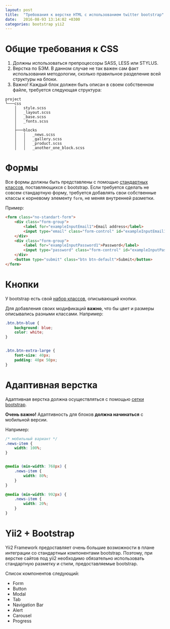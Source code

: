 ```yaml
---
layout: post
title:  "Требования к верстке HTML с использованием twitter bootstrap"
date:   2016-08-93 13:14:02 +0300
categories: bootstrap yii2
---
```



# Общие требования к CSS

  1. Должны использоваться препроцессоры SASS, LESS или STYLUS.
  2. Верстка по БЭМ. В данном случае не так важен сам факт использования методологии,
сколько правильное разделение всей структуры на блоки.
  3. Важно! Каждый блок должен быть описан в своем собственном файле, требуется следующая
структура:

```
project
└───css
    │   style.scss
    │   _layout.scss
    │   _base.scss
    │   _fonts.scss
    │
    ├───blocks
    │   │   _news.scss
    │   │   _gallery.scss
    │   │   _product.scss
    │   │   _another_one_block.scss
```

# Формы

Все формы должны быть представлены с помощью [стандартных классов], поставляющихся с bootstrap.
Если требуется сделать не совсем стандартную форму, требуется добавлять свои собственные
классы к корневому элементу `form`, не меняя внутренней разметки.

Пример:

```html
<form class="no-standart-form">
    <div class="form-group">
        <label for="exampleInputEmail1">Email address</label>
        <input type="email" class="form-control" id="exampleInputEmail1" placeholder="Email">
    </div>
    <div class="form-group">
        <label for="exampleInputPassword1">Password</label>
        <input type="password" class="form-control" id="exampleInputPassword1" placeholder="Password">
    </div>
    <button type="submit" class="btn btn-default">Submit</button>
</form>
```

# Кнопки
У bootstrap есть свой [набор классов], описывающий кнопки.

Для добавления своих модификаций **важно**, что бы цвет и размеры описывались разными классами.
Например:

```css
.btn.btn-blue {
    background: blue;
    color: white;
}


.btn.btn-extra-large {
    font-size: 40px;
    padding: 40px 50px;
}
```


# Адаптивная верстка
Адаптивная верстка должна осуществляться с помощью [сетки bootstrap].

**Очень важно!** Адаптивность для блоков **должна начинаться** с мобильной версии.

Например:

```css
/* мобильный вариант */
.news-item {
    width: 100%;
}


@media (min-width: 768px) {
    .news-item {
        width: 80%;
    }
}

@media (min-width: 992px) {
    .news-item {
        width: 20%;
    }
}
```

# Yii2 + Bootstrap
Yii2 Framework предоставляет очень большие возможности в плане интеграции со
стандартныи компонентами bootstrap. Поэтому, при верстке сайтов под yii2 необходимо
обязательно использовать стандартную разметку и стили, предоставляемые bootstrap.

Список компонентов следующий:

- Form
- Button
- Modal
- Tab
- Navigation Bar
- Alert
- Carousel
- Progress





[сетки bootstrap]: http://getbootstrap.com/css/#grid
[набор классов]: http://getbootstrap.com/css/#buttons
[стандартных классов]: http://getbootstrap.com/css/#forms